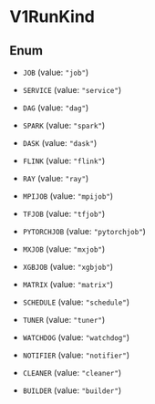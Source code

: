 

# V1RunKind

## Enum


* `JOB` (value: `"job"`)

* `SERVICE` (value: `"service"`)

* `DAG` (value: `"dag"`)

* `SPARK` (value: `"spark"`)

* `DASK` (value: `"dask"`)

* `FLINK` (value: `"flink"`)

* `RAY` (value: `"ray"`)

* `MPIJOB` (value: `"mpijob"`)

* `TFJOB` (value: `"tfjob"`)

* `PYTORCHJOB` (value: `"pytorchjob"`)

* `MXJOB` (value: `"mxjob"`)

* `XGBJOB` (value: `"xgbjob"`)

* `MATRIX` (value: `"matrix"`)

* `SCHEDULE` (value: `"schedule"`)

* `TUNER` (value: `"tuner"`)

* `WATCHDOG` (value: `"watchdog"`)

* `NOTIFIER` (value: `"notifier"`)

* `CLEANER` (value: `"cleaner"`)

* `BUILDER` (value: `"builder"`)



